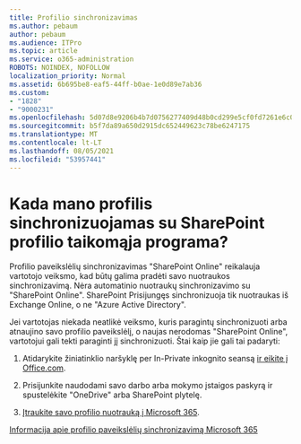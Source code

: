 ```yaml
---
title: Profilio sinchronizavimas
ms.author: pebaum
author: pebaum
ms.audience: ITPro
ms.topic: article
ms.service: o365-administration
ROBOTS: NOINDEX, NOFOLLOW
localization_priority: Normal
ms.assetid: 6b695be8-eaf5-44ff-b0ae-1e0d89e7ab36
ms.custom:
- "1828"
- "9000231"
ms.openlocfilehash: 5d07d8e9206b4b7d0756277409d48b0cd299e5cf0fd7261e6c0ad75dfe8648f1
ms.sourcegitcommit: b5f7da89a650d2915dc652449623c78be6247175
ms.translationtype: MT
ms.contentlocale: lt-LT
ms.lasthandoff: 08/05/2021
ms.locfileid: "53957441"
---
```

# <a name="when-do-my-profile-changes-sync-to-the-sharepoint-user-profile-application"></a>Kada mano profilis sinchronizuojamas su SharePoint profilio taikomąja programa?

Profilio paveikslėlių sinchronizavimas "SharePoint Online" reikalauja vartotojo veiksmo, kad būtų galima pradėti savo nuotraukos sinchronizavimą. Nėra automatinio nuotraukų sinchronizavimo su "SharePoint Online". SharePoint Prisijungęs sinchronizuoja tik nuotraukas iš Exchange Online, o ne "Azure Active Directory".

Jei vartotojas niekada neatlikė veiksmo, kuris paragintų sinchronizuoti arba atnaujino savo profilio paveikslėlį, o naujas nerodomas "SharePoint Online", vartotojui gali tekti paraginti jį sinchronizuoti. Štai kaip jie gali tai padaryti:

1. Atidarykite žiniatinklio naršyklę per In-Private inkognito seansą [ir eikite į Office.com](https://www.office.com/).

2. Prisijunkite naudodami savo darbo arba mokymo įstaigos paskyrą ir spustelėkite "OneDrive" arba SharePoint plytelę.

3. [Įtraukite savo profilio nuotrauką į Microsoft 365](https://support.office.com/article/Add-your-profile-photo-to-Office-365-2eaf93fd-b3f1-43b9-9cdc-bdcd548435b7).

[Informacija apie profilio paveikslėlių sinchronizavimą Microsoft 365](https://support.office.com/article/Information-about-user-profile-synchronization-in-SharePoint-Online-177eb196-5887-43c9-84c3-b98a43d35129)

